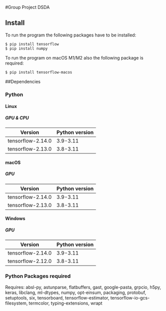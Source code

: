 #Group Project DSDA 

## Install 

To run the program the following packages have to be installed: 

```
$ pip install tensorflow
$ pip install numpy 
```

To run the program on macOS M1/M2 also the following package is required:

```
$ pip install tensorflow-macos 
```


##Dependencies 

### Python 

#### Linux

##### GPU & CPU 

| Version          | Python version | 
| ---------------- | --------------- | 
| tensorflow-2.14.0| 3.9-3.11      | 
| tensorflow-2.13.0| 3.8-3.11      | 

#### macOS 

##### GPU

| Version          | Python version | 
| ---------------- | --------------- |
| tensorflow-2.14.0| 3.9-3.11      |
| tensorflow-2.13.0| 3.8-3.11      |

#### Windows

##### GPU 

| Version          | Python version | 
| ---------------- | --------------- |
| tensorflow-2.14.0| 3.9-3.11      |
| tensorflow-2.12.0| 3.8-3.11      |

### Python Packages required 

Requires: absl-py, astunparse, flatbuffers, gast, google-pasta, grpcio, h5py, keras, libclang, ml-dtypes, numpy, opt-einsum, packaging, protobuf, setuptools, six, tensorboard, tensorflow-estimator, tensorflow-io-gcs-filesystem, termcolor, typing-extensions, wrapt









